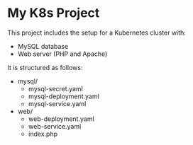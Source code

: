 # My K8s Project

This project includes the setup for a Kubernetes cluster with:
- MySQL database
- Web server (PHP and Apache)

It is structured as follows:
- mysql/
  - mysql-secret.yaml
  - mysql-deployment.yaml
  - mysql-service.yaml
- web/
  - web-deployment.yaml
  - web-service.yaml
  - index.php
